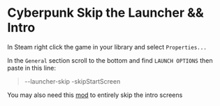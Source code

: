 # Cyberpunk Skip the Launcher && Intro

In Steam right click the game in your library and select `Properties...`

In the `General` section scroll to the bottom and find `LAUNCH OPTIONS` then paste in this line:

> --launcher-skip -skipStartScreen

You may also need this [mod](https://www.nexusmods.com/cyberpunk2077/mods/533?tab=description) to entirely skip the intro screens
